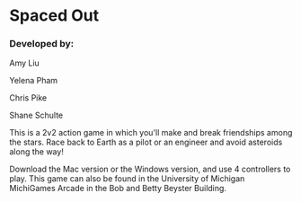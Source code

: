 # Spaced Out

### Developed by:

Amy Liu

Yelena Pham

Chris Pike

Shane Schulte

This is a 2v2 action game in which you'll make and break friendships among the stars. Race back to Earth as a pilot or an engineer and avoid asteroids along the way!

Download the Mac version or the Windows version, and use 4 controllers to play. This game can also be found in the University of Michigan MichiGames Arcade in the Bob and Betty Beyster Building.